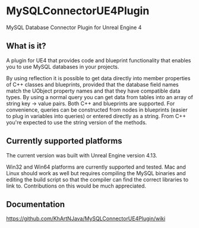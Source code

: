 # MySQLConnectorUE4Plugin

MySQL Database Connector Plugin for Unreal Engine 4


## What is it?
A plugin for UE4 that provides code and blueprint functionality that enables you to use MySQL databases in your projects.

By using reflection it is possible to get data directly into member properties of C++ classes and blueprints, provided that the database field names match the UObject property names and that they have compatible data types. By using a normal query you can get data from tables into an array of string key -> value pairs.
Both C++ and blueprints are supported. For convenience, queries can be constructed from nodes in blueprints (easier to plug in variables into queries) or entered directly as a string. From C++ you're expected to use the string version of the methods.


## Currently supported platforms

The current version was built with Unreal Engine version 4.13.

Win32 and Win64 platforms are currently supported and tested. Mac and Linux should work as well but requires compiling the MySQL binaries and editing the build script so that the compiler can find the correct libraries to link to. Contributions on this would be much appreciated.

## Documentation
https://github.com/KhArtNJava/MySQLConnectorUE4Plugin/wiki
